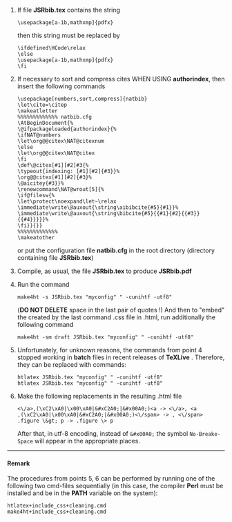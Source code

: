 1. If file **JSRbib.tex** contains the string

    ```
    \usepackage[a-1b,mathxmp]{pdfx}
    ```

    then this string must be replaced by

    ```
    \ifdefined\HCode\relax
    \else
    \usepackage[a-1b,mathxmp]{pdfx}
    \fi
    ```

2. If necessary to sort and compress cites WHEN USING **authorindex**, then insert the following commands

    ```
    \usepackage[numbers,sort,compress]{natbib}
    \let\cite=\citep
    \makeatletter
    %%%%%%%%%%%%% natbib.cfg
    \AtBeginDocument{%
    \@ifpackageloaded{authorindex}{%
    \ifNAT@numbers
    \let\org@@citex\NAT@citexnum
    \else
    \let\org@@citex\NAT@citex
    \fi
    \def\@citex[#1][#2]#3{%
    \typeout{indexing: [#1][#2]{#3}}%
    \org@@citex[#1][#2]{#3}%
    \@aicitey{#3}}%
    \renewcommand\NAT@wrout[5]{%
    \if@filesw{%
    \let\protect\noexpand\let~\relax
    \immediate\write\@auxout{\string\aibibcite{#5}{#1}}%
    \immediate\write\@auxout{\string\bibcite{#5}{{#1}{#2}{{#3}}{{#4}}}}}%
    \fi}}{}}
    %%%%%%%%%%%%%
    \makeatother
    ```

    or put the configuration file **natbib.cfg** in the root directory (directory containing file **JSRbib.tex**)

3. Compile, as usual, the file **JSRbib.tex** to produce **JSRbib.pdf**

4. Run the command

    ```
    make4ht -s JSRbib.tex "myconfig" " -cunihtf -utf8"
    ```

    (**DO NOT DELETE** space in the last pair of quotes !) And then to "embed" the created by the last command .css file in .html, run additionally the following command

    ```
    make4ht -sm draft JSRbib.tex "myconfig" " -cunihtf -utf8"
    ```
    
5. Unfortunately, for unknown reasons, the commands from point 4 stopped working in **batch** files in recent releases of **TeXLive** . Therefore, they can be replaced with commands:
    ```
    htlatex JSRbib.tex "myconfig" " -cunihtf -utf8"
    htlatex JSRbib.tex "myconfig" " -cunihtf -utf8"
    ```
    
6. Make the following replacements in the resulting .html file

    ```
    <\/a>,(\xC2\xA0|\x00\xA0|&#xC2A0;|&#x00A0;)<a -> <\/a>, <a
    ,(\xC2\xA0|\x00\xA0|&#xC2A0;|&#x00A0;)<\/span> -> , <\/span>
    .figure \&gt; p -> .figure \> p
    ```

    After that, in utf-8 encoding, instead of `&#x00A0;` the symbol `No-Breake-Space` will appear in the appropriate places. 

---

#### Remark
The procedures from points 5, 6 can be performed by running one of the following two cmd-files sequentially (in this case, the compiler **Perl** must be installed and be in the **PATH** variable on the system):

```
htlatex+include_css+cleaning.cmd 
make4ht+include_css+cleaning.cmd 
```
